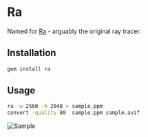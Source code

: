 # Ra

Named for [Ra](https://en.wikipedia.org/wiki/Ra) - arguably the original ray tracer.

## Installation

```sh
gem install ra
```

## Usage

```sh
ra -w 2560 -h 2048 > sample.ppm
convert -quality 80  sample.ppm sample.avif
```

![Sample](./sample.avif)

